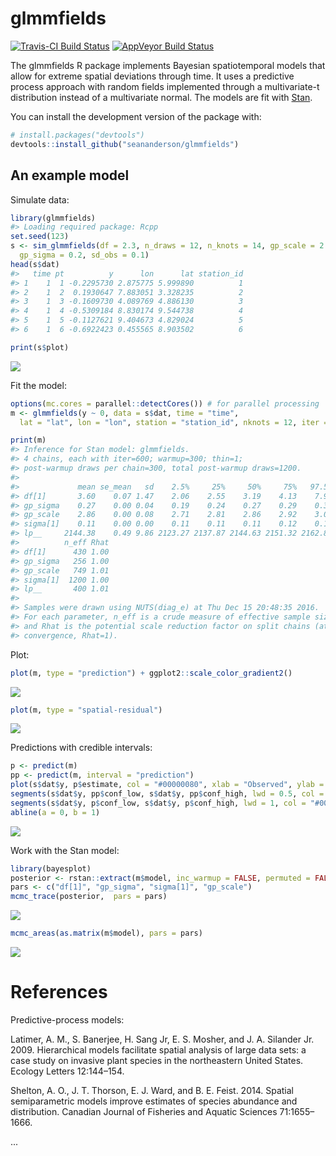<!-- README.md is generated from README.Rmd. Please edit that file -->
glmmfields
========

[![Travis-CI Build Status](https://travis-ci.org/seananderson/glmmfields.svg?branch=master)](https://travis-ci.org/seananderson/glmmfields) [![AppVeyor Build Status](https://ci.appveyor.com/api/projects/status/github/seananderson/glmmfields?branch=master&svg=true)](https://ci.appveyor.com/project/seananderson/glmmfields) <!-- [![codecov](https://codecov.io/github/seananderson/glmmfields/branch/master/graphs/badge.svg)](https://codecov.io/github/seananderson/glmmfields) -->

The glmmfields R package implements Bayesian spatiotemporal models that allow for extreme spatial deviations through time. It uses a predictive process approach with random fields implemented through a multivariate-t distribution instead of a multivariate normal. The models are fit with [Stan](http://mc-stan.org/).

You can install the development version of the package with:

``` r
# install.packages("devtools")
devtools::install_github("seananderson/glmmfields")
```

An example model
----------------

Simulate data:

``` r
library(glmmfields)
#> Loading required package: Rcpp
set.seed(123)
s <- sim_glmmfields(df = 2.3, n_draws = 12, n_knots = 14, gp_scale = 2.5, 
  gp_sigma = 0.2, sd_obs = 0.1)
head(s$dat)
#>   time pt          y      lon      lat station_id
#> 1    1  1 -0.2295730 2.875775 5.999890          1
#> 2    1  2  0.1930647 7.883051 3.328235          2
#> 3    1  3 -0.1609730 4.089769 4.886130          3
#> 4    1  4 -0.5309184 8.830174 9.544738          4
#> 5    1  5 -0.1127621 9.404673 4.829024          5
#> 6    1  6 -0.6922423 0.455565 8.903502          6
```

``` r
print(s$plot)
```

![](README-figs/plot-sim-1.png)

Fit the model:

``` r
options(mc.cores = parallel::detectCores()) # for parallel processing
m <- glmmfields(y ~ 0, data = s$dat, time = "time",
  lat = "lat", lon = "lon", station = "station_id", nknots = 12, iter = 600)
```

``` r
print(m)
#> Inference for Stan model: glmmfields.
#> 4 chains, each with iter=600; warmup=300; thin=1; 
#> post-warmup draws per chain=300, total post-warmup draws=1200.
#> 
#>             mean se_mean   sd    2.5%     25%     50%     75%   97.5%
#> df[1]       3.60    0.07 1.47    2.06    2.55    3.19    4.13    7.91
#> gp_sigma    0.27    0.00 0.04    0.19    0.24    0.27    0.29    0.35
#> gp_scale    2.86    0.00 0.08    2.71    2.81    2.86    2.92    3.02
#> sigma[1]    0.11    0.00 0.00    0.11    0.11    0.11    0.12    0.12
#> lp__     2144.38    0.49 9.86 2123.27 2137.87 2144.63 2151.32 2162.82
#>          n_eff Rhat
#> df[1]      430 1.00
#> gp_sigma   256 1.00
#> gp_scale   749 1.01
#> sigma[1]  1200 1.00
#> lp__       400 1.01
#> 
#> Samples were drawn using NUTS(diag_e) at Thu Dec 15 20:48:35 2016.
#> For each parameter, n_eff is a crude measure of effective sample size,
#> and Rhat is the potential scale reduction factor on split chains (at 
#> convergence, Rhat=1).
```

Plot:

``` r
plot(m, type = "prediction") + ggplot2::scale_color_gradient2()
```

![](README-figs/plot-predictions-1.png)

``` r
plot(m, type = "spatial-residual")
```

![](README-figs/plot-predictions-2.png)

Predictions with credible intervals:

``` r
p <- predict(m)
pp <- predict(m, interval = "prediction")
plot(s$dat$y, p$estimate, col = "#00000080", xlab = "Observed", ylab = "Predicted")
segments(s$dat$y, pp$conf_low, s$dat$y, pp$conf_high, lwd = 0.5, col = "#00000020")
segments(s$dat$y, p$conf_low, s$dat$y, p$conf_high, lwd = 1, col = "#00000030")
abline(a = 0, b = 1)
```

![](README-figs/prediction-cis-1.png)

Work with the Stan model:

``` r
library(bayesplot)
posterior <- rstan::extract(m$model, inc_warmup = FALSE, permuted = FALSE)
pars <- c("df[1]", "gp_sigma", "sigma[1]", "gp_scale")
mcmc_trace(posterior,  pars = pars)
```

![](README-figs/plot-1.png)

``` r
mcmc_areas(as.matrix(m$model), pars = pars)
```

![](README-figs/plot-2.png)

References
==========

Predictive-process models:

Latimer, A. M., S. Banerjee, H. Sang Jr, E. S. Mosher, and J. A. Silander Jr. 2009. Hierarchical models facilitate spatial analysis of large data sets: a case study on invasive plant species in the northeastern United States. Ecology Letters 12:144–154.

Shelton, A. O., J. T. Thorson, E. J. Ward, and B. E. Feist. 2014. Spatial semiparametric models improve estimates of species abundance and distribution. Canadian Journal of Fisheries and Aquatic Sciences 71:1655–1666.

...
